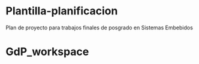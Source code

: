 # Plantilla-planificacion
Plan de proyecto para trabajos finales de posgrado en Sistemas Embebidos
# GdP_workspace
